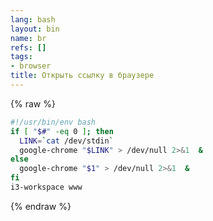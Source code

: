 ```yaml
---
lang: bash
layout: bin
name: br
refs: []
tags:
- browser
title: Открыть ссылку в браузере
---
```

{% raw %}
```bash
#!/usr/bin/env bash
if [ "$#" -eq 0 ]; then
  LINK=`cat /dev/stdin`
  google-chrome "$LINK" > /dev/null 2>&1  &
else
  google-chrome "$1" > /dev/null 2>&1  &
fi
i3-workspace www
```
{% endraw %}